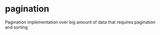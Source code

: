 # pagination
Pagination implementation over big amount of data that requires pagination and sorting
